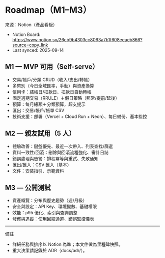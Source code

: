 # Roadmap（M1–M3）

來源：Notion（產品看板）
- Notion Board: https://www.notion.so/26cb9b4303cc8063a7b1f608eeaeb866?source=copy_link
- Last synced: 2025-09-14

## M1 — MVP 可用（Self-serve）
- 交易/帳戶/分類 CRUD（收入/支出/轉帳）
- 多幣別（今日全域匯率，手動）與資產換算
- 信用卡：結帳日/扣款日、扣款日自動轉帳
- 固定週期交易（RRULE）＋假日策略（照常/提前/延後）
- 預算：每月總額＋分類預算，超支提示
- 匯出：交易/帳戶/帳單 CSV
- 技術支援：部署（Vercel + Cloud Run + Neon）、每日備份、基本監控

## M2 — 親友試用（5 人）
- 體驗改善：鍵盤優先、最近一次帶入、列表查找/篩選
- 資料一致性/回滾：刪除與回滾流程強化、審計日誌
- 錯誤處理與告警：排程冪等與重試、失敗通知
- 匯出/匯入：CSV 匯入（基本）
- 文件：安裝指引、示範資料

## M3 — 公開測試
- 資產概覽：分布與歷史趨勢（週/月級）
- 安全與設定：API Key、環境變數、基礎權限
- 效能：p95 優化、索引與查詢調整
- 發佈與追蹤：使用回饋通道、錯誤監控儀表

---

備註
- 詳細任務與排序以 Notion 為準；本文件做為里程碑快照。
- 重大決策請記錄於 ADR（docs/adr/）。

